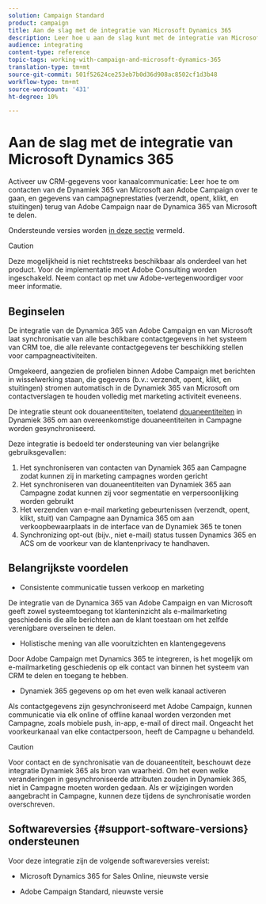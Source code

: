 ```yaml
---
solution: Campaign Standard
product: campaign
title: Aan de slag met de integratie van Microsoft Dynamics 365
description: Leer hoe u aan de slag kunt met de integratie van Microsoft Dynamics 365
audience: integrating
content-type: reference
topic-tags: working-with-campaign-and-microsoft-dynamics-365
translation-type: tm+mt
source-git-commit: 501f52624ce253eb7b0d36d908ac8502cf1d3b48
workflow-type: tm+mt
source-wordcount: '431'
ht-degree: 10%

---
```



# Aan de slag met de integratie van Microsoft Dynamics 365

Activeer uw CRM-gegevens voor kanaalcommunicatie: Leer hoe te om contacten van de Dynamiek 365 van Microsoft aan Adobe Campaign over te gaan, en gegevens van campagneprestaties (verzendt, opent, klikt, en stuitingen) terug van Adobe Campaign naar de Dynamica 365 van Microsoft te delen.

Ondersteunde versies worden [in deze sectie](#support-software-versions) vermeld.

>[!CAUTION]
>
>Deze mogelijkheid is niet rechtstreeks beschikbaar als onderdeel van het product. Voor de implementatie moet Adobe Consulting worden ingeschakeld. Neem contact op met uw Adobe-vertegenwoordiger voor meer informatie.

## Beginselen

De integratie van de Dynamica 365 van Adobe Campaign en van Microsoft laat synchronisatie van alle beschikbare contactgegevens in het systeem van CRM toe, die alle relevante contactgegevens ter beschikking stellen voor campagneactiviteiten.

Omgekeerd, aangezien de profielen binnen Adobe Campaign met berichten in wisselwerking staan, die gegevens (b.v.: verzendt, opent, klikt, en stuitingen) stromen automatisch in de Dynamiek 365 van Microsoft om contactverslagen te houden volledig met marketing activiteit eveneens.

De integratie steunt ook douaneentiteiten, toelatend [douaneentiteiten](../../integrating/using/map-campaign-custom-resources-and-dynamics-365-custom-entities.md) in Dynamiek 365 om aan overeenkomstige douaneentiteiten in Campagne worden gesynchroniseerd.

Deze integratie is bedoeld ter ondersteuning van vier belangrijke gebruiksgevallen:

1. Het synchroniseren van contacten van Dynamiek 365 aan Campagne zodat kunnen zij in marketing campagnes worden gericht
1. Het synchroniseren van douaneentiteiten van Dynamiek 365 aan Campagne zodat kunnen zij voor segmentatie en verpersoonlijking worden gebruikt
1. Het verzenden van e-mail marketing gebeurtenissen (verzendt, opent, klikt, stuit) van Campagne aan Dynamica 365 om aan verkoopbewaarplaats in de interface van de Dynamiek 365 te tonen
1. Synchronizing opt-out (bijv., niet e-mail) status tussen Dynamics 365 en ACS om de voorkeur van de klantenprivacy te handhaven.

## Belangrijkste voordelen

* Consistente communicatie tussen verkoop en marketing

De integratie van de Dynamica 365 van Adobe Campaign en van Microsoft geeft zowel systeemtoegang tot klanteninzicht als e-mailmarketing geschiedenis die alle berichten aan de klant toestaan om het zelfde verenigbare overseinen te delen.

* Holistische mening van alle vooruitzichten en klantengegevens

Door Adobe Campaign met Dynamics 365 te integreren, is het mogelijk om e-mailmarketing geschiedenis op elk contact van binnen het systeem van CRM te delen en toegang te hebben.

* Dynamiek 365 gegevens op om het even welk kanaal activeren

Als contactgegevens zijn gesynchroniseerd met Adobe Campaign, kunnen communicatie via elk online of offline kanaal worden verzonden met Campagne, zoals mobiele push, in-app, e-mail of direct mail. Ongeacht het voorkeurkanaal van elke contactpersoon, heeft de Campagne u behandeld.

>[!CAUTION]
>
>Voor contact en de synchronisatie van de douaneentiteit, beschouwt deze integratie Dynamiek 365 als bron van waarheid.  Om het even welke veranderingen in gesynchroniseerde attributen zouden in Dynamiek 365, niet in Campagne moeten worden gedaan.  Als er wijzigingen worden aangebracht in Campagne, kunnen deze tijdens de synchronisatie worden overschreven.

## Softwareversies {#support-software-versions} ondersteunen

Voor deze integratie zijn de volgende softwareversies vereist:

* Microsoft Dynamics 365 for Sales Online, nieuwste versie

* Adobe Campaign Standard, nieuwste versie

